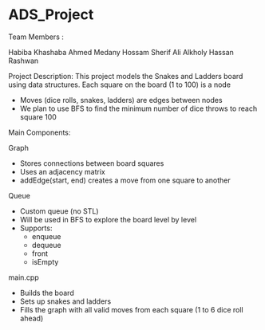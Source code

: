 # ADS_Project

Team Members :

Habiba Khashaba 
Ahmed Medany
Hossam Sherif
Ali Alkholy
Hassan Rashwan 

Project Description:
This project models the Snakes and Ladders board using data structures.
Each square on the board (1 to 100) is a node
- Moves (dice rolls, snakes, ladders) are edges between nodes
- We plan to use BFS to find the minimum number of dice throws to reach square 100


 Main Components:
 
 Graph
- Stores connections between board squares
- Uses an adjacency matrix
- addEdge(start, end) creates a move from one square to another

Queue
- Custom queue (no STL)
- Will be used in BFS to explore the board level by level
- Supports:
  - enqueue
  - dequeue
  - front
  - isEmpty

main.cpp
- Builds the board
- Sets up snakes and ladders
- Fills the graph with all valid moves from each square (1 to 6 dice roll ahead)

